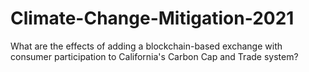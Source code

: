 # Climate-Change-Mitigation-2021
What are the effects of adding a blockchain-based exchange with consumer participation to California's Carbon Cap and Trade system?
